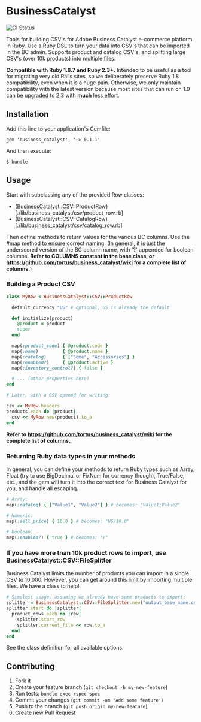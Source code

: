 # BusinessCatalyst

![CI Status](https://travis-ci.org/tortus/business_catalyst.svg?branch=develop)

Tools for building CSV's for Adobe Business Catalyst e-commerce platform in Ruby. Use a Ruby DSL to turn your data into CSV's that can be imported in the BC admin. Supports product and catalog CSV's, and splitting large CSV's (over 10k products) into multiple files.

**Compatible with Ruby 1.8.7 and Ruby 2.3+.** Intended to be useful as a tool for migrating very old Rails sites, so we deliberately preserve Ruby 1.8 compatibility, even when it is a huge pain. Otherwise, we only maintain compatibility with the latest version because most sites that can run on 1.9 can be upgraded to 2.3 with **much** less effort.

## Installation

Add this line to your application's Gemfile:

    gem 'business_catalyst', '~> 0.1.1'

And then execute:

    $ bundle

## Usage

Start with subclassing any of the provided Row classes:

* (BusinessCatalyst::CSV::ProductRow)[./lib/business_catalyst/csv/product_row.rb]
* (BusinessCatalyst::CSV::CatalogRow)[./lib/business_catalyst/csv/catalog_row.rb]

Then define methods to return values for the various BC columns.
Use the #map method to ensure correct naming. (In general, it is just the
underscored version of the BC column name, with '?' appended for
boolean columns. __Refer to COLUMNS constant in the base class, or
https://github.com/tortus/business_catalyst/wiki for a complete list
of columns.__)

### Building a Product CSV

```ruby
class MyRow < BusinessCatalyst::CSV::ProductRow

  default_currency "US" # optional, US is already the default

  def initialize(product)
    @product = product
    super
  end

  map(:product_code) { @product.code }
  map(:name)         { @product.name }
  map(:catalog)      { ["Some", "Accessories"] }
  map(:enabled?)     { @product.active }
  map(:inventory_control?) { false }

  # ... (other properties here)
end

# Later, with a CSV opened for writing:

csv << MyRow.headers
products.each do |product|
  csv << MyRow.new(product).to_a
end
```

__Refer to https://github.com/tortus/business_catalyst/wiki for the complete list of columns.__

### Returning Ruby data types in your methods

In general, you can define your methods to return Ruby types such as Array,
Float (try to use BigDecimal or FixNum for currency though), True/False, etc.,
and the gem will turn it into the correct text for Business Catalyst for you,
and handle all escaping.

```ruby
# Array:
map(:catalog) { ["Value1", "Value2"] } # becomes: "Value1;Value2"

# Numeric:
map(:sell_price) { 10.0 } # becomes: "US/10.0"

# boolean:
map(:enabled?) { true } # becomes: "Y"
```

### If you have more than 10k product rows to import, use BusinessCatalyst::CSV::FileSplitter

Business Catalyst limits the number of products you can import in a single
CSV to 10,000. However, you can get around this limit by importing multiple
files. We have a class to help!

```ruby
# Simplest usage, assuming we already have some products to export:
splitter = BusinessCatalyst::CSV::FileSplitter.new("output_base_name.csv", header_row: MyRow.headers)
splitter.start do |splitter|
  product_rows.each do |row|
    splitter.start_row
    splitter.current_file << row.to_a
  end
end
```
See the class definition for all available options.

## Contributing

1. Fork it
2. Create your feature branch (`git checkout -b my-new-feature`)
3. Run tests: ```bundle exec rspec spec```
4. Commit your changes (`git commit -am 'Add some feature'`)
5. Push to the branch (`git push origin my-new-feature`)
6. Create new Pull Request
